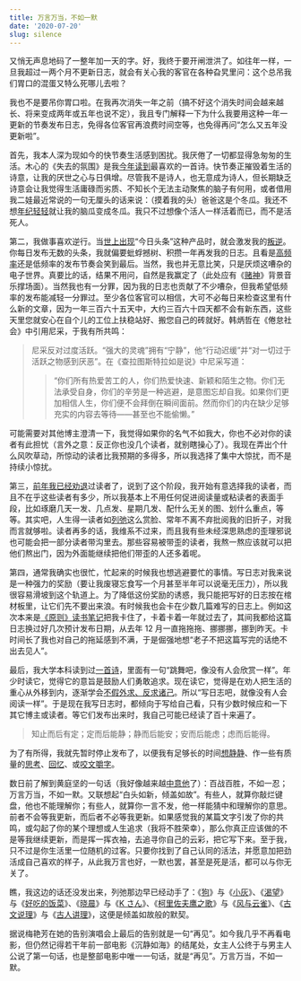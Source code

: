 ```yaml
---
title: 万言万当，不如一默
date: '2020-07-20'
slug: silence
---
```


又悄无声息地码了一整年加一天的字。好，我终于要开闸泄洪了。如往年一样，一旦我超过一两个月不更新日志，就会有关心我的客官在各种旮旯里问：这个总吊我们胃口的混蛋又特么死哪儿去啦？

我也不是要吊你胃口啦。在我再次消失一年之前（搞不好这个消失时间会越来越长、将来变成两年或五年也说不定），我且专门解释一下为什么我要用这种一年一更新的节奏发布日志，免得各位客官再浪费时间空等，也免得再问“怎么又五年没更新啦”。

首先，我本人深为现如今的快节奏生活感到困扰。我厌倦了一切都显得急匆匆的生活。木心的《失去的氛围》是我[今年读到](/cn/2020/02/old-acquaintance/)最喜欢的一首诗。快节奏正摧毁着生活的诗意，让我的厌世之心与日俱增。尽管我不是诗人，也无意成为诗人，但长期缺乏诗意会让我觉得生活庸碌而劣质、不知长个无法主动聚焦的脑子有何用，或者借用我二娃最近常说的一句无厘头的话来说：（摸着我的头）爸爸这是个冬瓜。我还不想[年纪轻轻](/cn/2020/05/youth/)就让我的脑瓜变成冬瓜。我只不过想像个活人一样活着而已，而不是活死人。

第二，我做事喜欢逆行。当[世上出现](/cn/2018/01/craving-exploit/)“今日头条”这种产品时，就会激发我的[叛逆](https://music.163.com/song?id=68444)。你每日发布无数的头条，我就偏要蚍蜉撼树、积攒一年再发我的日志。且看是[高频率](/cn/2018/03/hate-news/)还是低频率的发布节奏会笑到最后。当然，我也并无意比笑，只是厌烦这嘈杂的电子世界。真要比的话，结果不用问，自然是我赢定了（此处应有《[赌神](https://music.163.com/song?id=31341931)》背景音乐撑场面）。当然我也有一分罪，因为我的日志也贡献了不少嘈杂，但我希望低频率的发布能减轻一分罪过。至少各位客官可以相信，大可不必每日来检查这里有什么新的文章，因为一年三百六十五天中，大约三百六十四天都不会有新东西，这些天里您就安心在自个儿的工位上扶稳站好、搬您自己的砖就好。韩炳哲在《倦怠社会》中引用尼采，于我有所共鸣：

> 尼采反对过度活跃。“强大的灵魂”拥有“宁静”，他“行动迟缓”并“对一切过于活跃之物感到厌恶”。在《查拉图斯特拉如是说》中尼采写道：
>
> > “你们所有热爱苦工的人，你们热爱快速、新颖和陌生之物。你们无法承受自身，你们的辛劳是一种逃避，是意图忘却自我。如果你们更加相信人生，你们便不会拜倒在瞬间面前。然而你们的内在缺少足够充实的内容去等待——甚至也不能偷懒。”

可能需要对其他博主澄清一下，我觉得如果你的名气不如我大，你也不必对你的读者有此担忧（言外之意：反正你也没几个读者，就别瞎操心了）。我现在弄出个什么风吹草动，所惊动的读者比我预期的多得多，所以我选择了集中大惊扰，而不是持续小惊扰。

第三，[前年我已经劝退](/cn/2018/11/moron-readers/)过读者了，说到了这个阶段，我开始有意选择我的读者，而且不在乎这些读者有多少，所以我基本上不用任何促进阅读量或粘读者的表面手段，比如琢磨几天一发、几点发、星期几发、配什么无关的图、划什么重点，等等。其实吧，人生得一读者如[列弛](https://www.liechi.org)这么赏脸、常年不离不弃批阅我的旧折子，对我而言就够啦。读者再多的话，我维系不过来，而且我有些未经深思熟虑的歪理邪说也可能会把一部分读者带沟里去。那些容易被带歪的读者，我熬一熬应该就可以把他们熬出门，因为外面能继续把他们带歪的人还多着呢。

第四，通常我确实也很忙，忙起来的时候我也想逃避要忙的事情。写日志对我来说是一种强力的奖励（要让我废寝忘食写一个月甚至半年可以说毫无压力），所以我很容易滑坡到这个轨道上。为了降低这份奖励的诱惑，我只能把写好的日志按在棺材板里，让它们先不要出来浪。有时候我也会卡在少数几篇难写的日志上。例如这次本来是[《原则》读书笔记](/cn/2020/07/principles-notes/)把我卡住了，卡着卡着一年就过去了，其间我都给这篇日志换过好几次预计发布日期，从去年 12 月一直拖拖拖、挪挪挪，挪到昨天。卡时间长了我也对自己的拖延感到不满，于是倔强地想“老子不把这篇写完的话绝不出去见人”。

最后，我大学本科读到过[一首诗](https://www.douban.com/group/topic/11052642/)，里面有一句“跳舞吧，像没有人会欣赏一样”。年少时读它，觉得它的意旨是鼓励人们勇敢追求。现在读它，觉得是在劝人把生活的重心从外移到内，逐渐学会[不假外求、反求诸己](https://www.douban.com/note/754646949/)。所以“写日志吧，就像没有人会阅读一样”。于是现在我写日志时，都倾向于写给自己看，只有少数时候应和一下其它博主或读者。等它们发布出来时，我自己可能已经读了百十来遍了。

> 知止而后有定；定而后能静；静而后能安；安而后能虑；虑而后能得。

为了有所得，我就先暂时停止发布了，以便我有足够长的时间[想静静](/cn/2019/07/inner-peace/)、作一些有质量的[思考](/cn/2019/01/confusion-seclusion/)、[回忆](/cn/2018/12/craving/)、或[咬文嚼字](/cn/2019/04/poem-revision/)。

数日前了解到黄庭坚的一句话（我好像越来越[中意他](/cn/2018/11/eat-more/)了）：百战百胜，不如一忍；万言万当，不如一默。又联想起“白头如新，倾盖如故”。有些人，就算你敲烂键盘，他也不能理解你；有些人，就算你一言不发，他一样能猜中和理解你的意思。前者不会等我更新，而后者不必等我更新。如果感觉我的某篇文字引发了你的共鸣，或勾起了你的某个理想或人生追求（我将不胜荣幸），那么你真正应该做的不是等我继续更新，而是挥一挥衣袖，去追寻你自己的云彩，把它写下来。至于我，只不过是你生活里一位随机的过客。只要你找到了自己认同的活法，并愿意加把劲活成自己喜欢的样子，从此我万言也好，一默也罢，甚至是死是活，都可以与你无关了。

瞧，我这边的话还没发出来，列弛那边早已经动手了：《[狗](/cn/2018/10/dog/)》与《[小灰](https://www.liechi.org/cn/2020/05/xiaohui/)》、《[渴望](/cn/2018/12/craving/)》与《[好吃的饭菜](https://www.liechi.org/cn/2020/07/food-in-mind/)》、《[晓晨](/cn/2019/05/xiaochen/)》与《[K さん](https://www.liechi.org/cn/2020/03/k/)》、《[柯里佐夫鹰之歌](/cn/2019/09/koltsov-hawk/)》与《[风与云雀](https://www.liechi.org/cn/2020/01/wind-and-bird/)》、《[古文说理](/cn/2018/08/reasoning/)》与《[古人讲理](https://www.liechi.org/cn/2019/08/ancientdebates/)》，这便是倾盖如故般的默契。

据说梅艳芳在她的告别演唱会上最后的告别就是一句“再见”。如今我几乎不再看电影，但仍然记得若干年前一部电影《沉静如海》的结尾处，女主人公终于与男主人公说了第一句话，也是整部电影中唯一一句话，就是“再见”。万言万当，不如一默。
